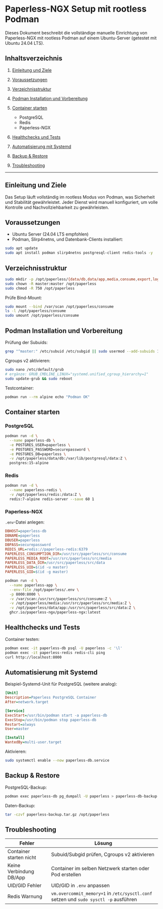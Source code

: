 # Paperless-NGX Setup mit rootless Podman

Dieses Dokument beschreibt die vollständige manuelle Einrichtung von Paperless-NGX mit rootless Podman auf einem Ubuntu-Server (getestet mit Ubuntu 24.04 LTS).

## Inhaltsverzeichnis

1. [Einleitung und Ziele](#einleitung-und-ziele)
2. [Voraussetzungen](#voraussetzungen)
3. [Verzeichnisstruktur](#verzeichnisstruktur)
4. [Podman Installation und Vorbereitung](#podman-installation-und-vorbereitung)
5. [Container starten](#container-starten)

   * PostgreSQL
   * Redis
   * Paperless-NGX
6. [Healthchecks und Tests](#healthchecks-und-tests)
7. [Automatisierung mit Systemd](#automatisierung-mit-systemd)
8. [Backup & Restore](#backup--restore)
9. [Troubleshooting](#troubleshooting)

---

## Einleitung und Ziele

Das Setup läuft vollständig im rootless Modus von Podman, was Sicherheit und Stabilität gewährleistet. Jeder Dienst wird manuell konfiguriert, um volle Kontrolle und Nachvollziehbarkeit zu gewährleisten.

## Voraussetzungen

* Ubuntu Server (24.04 LTS empfohlen)
* Podman, Slirp4netns, und Datenbank-Clients installiert:

```bash
sudo apt update
sudo apt install podman slirp4netns postgresql-client redis-tools -y
```

## Verzeichnisstruktur

```bash
sudo mkdir -p /opt/paperless/{data/db,data/app,media,consume,export,logs,redis}
sudo chown -R master:master /opt/paperless
sudo chmod -R 750 /opt/paperless
```

Prüfe Bind-Mount:

```bash
sudo mount --bind /var/scan /opt/paperless/consume
ls -l /opt/paperless/consume
sudo umount /opt/paperless/consume
```

## Podman Installation und Vorbereitung

Prüfung der Subuids:

```bash
grep "^master:" /etc/subuid /etc/subgid || sudo usermod --add-subuids 100000-165535 --add-subgids 100000-165535 master
```

Cgroups v2 aktivieren:

```bash
sudo nano /etc/default/grub
# ergänze: GRUB_CMDLINE_LINUX="systemd.unified_cgroup_hierarchy=1"
sudo update-grub && sudo reboot
```

Testcontainer:

```bash
podman run --rm alpine echo "Podman OK"
```

## Container starten

### PostgreSQL

```bash
podman run -d \
  --name paperless-db \
  -e POSTGRES_USER=paperless \
  -e POSTGRES_PASSWORD=securepassword \
  -e POSTGRES_DB=paperless \
  -v /opt/paperless/data/db:/var/lib/postgresql/data:Z \
  postgres:15-alpine
```

### Redis

```bash
podman run -d \
  --name paperless-redis \
  -v /opt/paperless/redis:/data:Z \
  redis:7-alpine redis-server --save 60 1
```

### Paperless-NGX

`.env`-Datei anlegen:

```ini
DBHOST=paperless-db
DBNAME=paperless
DBUSER=paperless
DBPASS=securepassword
REDIS_URL=redis://paperless-redis:6379
PAPERLESS_CONSUMPTION_DIR=/usr/src/paperless/src/consume
PAPERLESS_MEDIA_ROOT=/usr/src/paperless/src/media
PAPERLESS_DATA_DIR=/usr/src/paperless/src/data
PAPERLESS_UID=$(id -u master)
PAPERLESS_GID=$(id -g master)
```

```bash
podman run -d \
  --name paperless-app \
  --env-file /opt/paperless/.env \
  -p 8000:8000 \
  -v /var/scan:/usr/src/paperless/src/consume:Z \
  -v /opt/paperless/media:/usr/src/paperless/src/media:Z \
  -v /opt/paperless/data/app:/usr/src/paperless/src/data:Z \
  ghcr.io/paperless-ngx/paperless-ngx:latest
```

## Healthchecks und Tests

Container testen:

```bash
podman exec -it paperless-db psql -U paperless -c '\l'
podman exec -it paperless-redis redis-cli ping
curl http://localhost:8000
```

## Automatisierung mit Systemd

Beispiel-Systemd-Unit für PostgreSQL (weitere analog):

```ini
[Unit]
Description=Paperless PostgreSQL Container
After=network.target

[Service]
ExecStart=/usr/bin/podman start -a paperless-db
ExecStop=/usr/bin/podman stop paperless-db
Restart=always
User=master

[Install]
WantedBy=multi-user.target
```

Aktivieren:

```bash
sudo systemctl enable --now paperless-db.service
```

## Backup & Restore

PostgreSQL-Backup:

```bash
podman exec paperless-db pg_dumpall -U paperless > paperless-db-backup.sql
```

Daten-Backup:

```bash
tar -czvf paperless-backup.tar.gz /opt/paperless
```

## Troubleshooting

| Fehler                  | Lösung                                                                               |
| ----------------------- | ------------------------------------------------------------------------------------ |
| Container starten nicht | Subuid/Subgid prüfen, Cgroups v2 aktivieren                                          |
| Keine Verbindung DB/App | Container im selben Netzwerk starten oder Pod erstellen                              |
| UID/GID Fehler          | UID/GID in `.env` anpassen                                                           |
| Redis Warnung           | `vm.overcommit_memory=1` in `/etc/sysctl.conf` setzen und `sudo sysctl -p` ausführen |